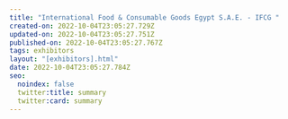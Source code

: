 ```yaml
---
title: "International Food & Consumable Goods Egypt S.A.E. - IFCG "
created-on: 2022-10-04T23:05:27.729Z
updated-on: 2022-10-04T23:05:27.751Z
published-on: 2022-10-04T23:05:27.767Z
tags: exhibitors
layout: "[exhibitors].html"
date: 2022-10-04T23:05:27.784Z
seo:
  noindex: false
  twitter:title: summary
  twitter:card: summary
---
```

